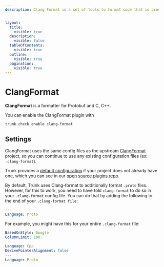 ```yaml
---
description: Clang Format is a set of tools to format code that is processed by the Clang compiler suite.


layout:
  title:
    visible: true
  description:
    visible: false
  tableOfContents:
    visible: true
  outline:
    visible: true
  pagination:
    visible: true
---
```


# ClangFormat

**ClangFormat** is a formatter for Protobuf and C, C++.

You can enable the ClangFormat plugin with

```shell
trunk check enable clang-format
```

## Settings


ClangFormat uses the same config files as the
upstream [ClangFormat](https://clang.llvm.org/docs/ClangFormat.html) project, so you can continue to use any
existing configuration files (ex: `.clang-format`).
    

Trunk provides a [default configuration](https://github.com/trunk-io/plugins/tree/main/linters/clang-format) if your project does not already have one,
which you can see in our [open source plugins repo](https://github.com/trunk-io/plugins/tree/main).

By default, Trunk uses Clang-format to additionally format `.proto` files. However, for this to work, you need to have told `clang-format` to do so in your `.clang-format` config file. You can do that by adding the following to the end of your `.clang-format file`:

```yaml
---
Language: Proto
```
For example, you might have this for your entire `.clang-format` file:

```yaml
BasedOnStyle: Google
ColumnLimit: 100
---
Language: Cpp
DerivePointerAlignment: false
---
Language: Proto
```
